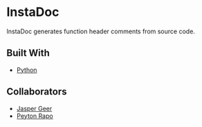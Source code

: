# InstaDoc
InstaDoc generates function header comments from source code.
## Built With
* [Python](https://www.python.org)
## Collaborators
* [Jasper Geer](https://github.com/jaspergeer)
* [Peyton Rapo](https://github.com/peytonrapo)
